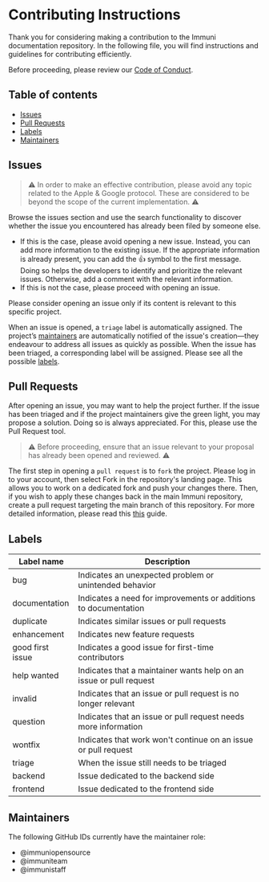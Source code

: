 # Contributing Instructions

Thank you for considering making a contribution to the Immuni documentation repository.
In the following file, you will find instructions and guidelines for contributing efficiently.

Before proceeding, please review our [Code of Conduct](CODE_OF_CONDUCT.md).

## Table of contents

- [Issues](#issues)  
- [Pull Requests](#pull-requests)  
- [Labels](#labels)  
- [Maintainers](#maintainers)   
    
## Issues

> :warning: In order to make an effective contribution, please avoid any topic related to the Apple & Google protocol. These are considered to be beyond the scope of the current implementation. :warning:

Browse the issues section and use the search functionality to discover whether the issue you encountered has already been filed by someone else.
- If this is the case, please avoid opening a new issue. Instead, you can add more information to the existing issue. If the appropriate information is already present, you can add the :+1: symbol to the first message. Doing so helps the developers to identify and prioritize the relevant issues. Otherwise, add a comment with the relevant information.
- If this is not the case, please proceed with opening an issue.

Please consider opening an issue only if its content is relevant to this specific project.

When an issue is opened, a `triage` label is automatically assigned. The project’s [maintainers](#maintainers) are automatically notified of the issue's creation—they endeavour to address all issues as quickly as possible. When the issue has been triaged, a corresponding label will be assigned. Please see all the possible [labels](#labels).

## Pull Requests

After opening an issue, you may want to help the project further. If the issue has been triaged and if the project maintainers give the green light, you may propose a solution. Doing so is always appreciated. For this, please use the Pull Request tool.

> :warning: Before proceeding, ensure that an issue relevant to your proposal has already been opened and reviewed. :warning:

The first step in opening a `pull request` is to `fork` the project. Please log in to your account, then select Fork in the repository's landing page. This allows you to work on a dedicated fork and push your changes there. Then, if you wish to apply these changes back in the main Immuni repository, create a pull request targeting the main branch of this repository. For more detailed information, please read this [this](https://help.github.com/articles/creating-a-pull-request-from-a-fork/) guide.

## Labels
| Label name | Description |
| --- | --- |
| bug | Indicates an unexpected problem or unintended behavior |
| documentation | Indicates a need for improvements or additions to documentation |
| duplicate | Indicates similar issues or pull requests |
| enhancement |  Indicates new feature requests |
| good first issue | Indicates a good issue for first-time contributors |
| help wanted | Indicates that a maintainer wants help on an issue or pull request |
| invalid | Indicates that an issue or pull request is no longer relevant |
| question | Indicates that an issue or pull request needs more information |
| wontfix | Indicates that work won't continue on an issue or pull request |
| triage | When the issue still needs to be triaged |
| backend | Issue dedicated to the backend side |
| frontend | Issue dedicated to the frontend side |

## Maintainers

The following GitHub IDs currently have the maintainer role:

* @immuniopensource
* @immuniteam
* @immunistaff
